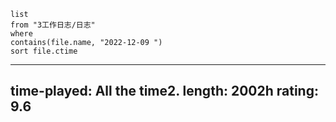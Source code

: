 ```dataview
list
from "3工作日志/日志"
where
contains(file.name, "2022-12-09 ")
sort file.ctime
```


---
time-played: All the time2.
length: 2002h
rating: 9.6
---
